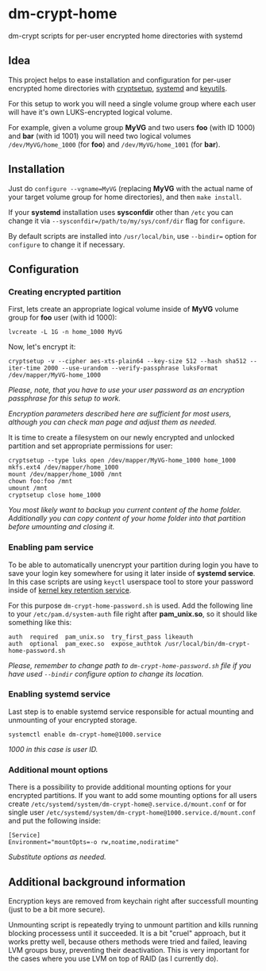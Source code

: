 # dm-crypt-home
dm-crypt scripts for per-user encrypted home directories with systemd

## Idea

This project helps to ease installation and configuration for per-user encrypted home directories with [cryptsetup](https://gitlab.com/cryptsetup/cryptsetup), [systemd](https://www.freedesktop.org/wiki/Software/systemd/) and [keyutils](http://people.redhat.com/~dhowells/keyutils/).

For this setup to work you will need a single volume group where each user will have it's own LUKS-encrypted logical volume.

For example, given a volume group __MyVG__ and two users __foo__ (with ID 1000) and __bar__ (with id 1001) you will need two logical volumes ``/dev/MyVG/home_1000`` (for __foo__) and ``/dev/MyVG/home_1001`` (for __bar__).

## Installation

Just do ``configure --vgname=MyVG`` (replacing __MyVG__ with the actual name of your target volume group for home directories), and then ``make install``.

If your __systemd__ installation uses __sysconfdir__ other than ``/etc`` you can change it via ``--sysconfdir=/path/to/my/sys/conf/dir`` flag for ``configure``.

By default scripts are installed into ``/usr/local/bin``, use ``--bindir=`` option for ``configure`` to change it if necessary.

## Configuration

### Creating encrypted partition

First, lets create an appropriate logical volume inside of __MyVG__ volume group for __foo__ user (with id 1000):

    lvcreate -L 1G -n home_1000 MyVG

Now, let's encrypt it:

    cryptsetup -v --cipher aes-xts-plain64 --key-size 512 --hash sha512 --iter-time 2000 --use-urandom --verify-passphrase luksFormat /dev/mapper/MyVG-home_1000

_Please, note, that you have to use your user password as an encryption passphrase for this setup to work._

_Encryption parameters described here are sufficient for most users, although you can check man page and adjust them as needed._

It is time to create a filesystem on our newly encrypted and unlocked partition and set appropriate permissions for user:

    cryptsetup --type luks open /dev/mapper/MyVG-home_1000 home_1000
    mkfs.ext4 /dev/mapper/home_1000
    mount /dev/mapper/home_1000 /mnt
    chown foo:foo /mnt
    umount /mnt
    cryptsetup close home_1000

_You most likely want to backup you current content of the home folder. Additionally you can copy content of your home folder into that partition before umounting and closing it._

### Enabling pam service

To be able to automatically unencrypt your partition during login you have to save your login key somewhere for using it later inside of __systemd service__. In this case scripts are using ``keyctl`` userspace tool to store your password inside of [kernel key retention service](https://www.kernel.org/doc/Documentation/security/keys.txt).

For this purpose ``dm-crypt-home-password.sh`` is used. Add the following line to your ``/etc/pam.d/system-auth`` file right after __pam_unix.so__, so it should like something like this:

    auth  required  pam_unix.so  try_first_pass likeauth
    auth  optional  pam_exec.so  expose_authtok /usr/local/bin/dm-crypt-home-password.sh

_Please, remember to change path to ``dm-crypt-home-password.sh`` file if you have used ``--bindir`` configure option to change its location._

### Enabling systemd service

Last step is to enable systemd service responsible for actual mounting and unmounting of your encrypted storage.

    systemctl enable dm-crypt-home@1000.service

_1000 in this case is user ID._

### Additional mount options

There is a possibility to provide additional mounting options for your encrypted partitions. If you want to add some mounting options for all users create ``/etc/systemd/system/dm-crypt-home@.service.d/mount.conf`` or for single user ``/etc/systemd/system/dm-crypt-home@1000.service.d/mount.conf`` and put the following inside:

    [Service]
    Environment="mountOpts=-o rw,noatime,nodiratime"

_Substitute options as needed._

## Additional background information

Encryption keys are removed from keychain right after successfull mounting (just to be a bit more secure).

Unmounting script is repeatedly trying to unmount partition and kills running blocking processess until it succeeded. It is a bit "cruel" approach, but it works pretty well, because others methods were tried and failed, leaving LVM groups busy, preventing their deactivation. This is very important for the cases where you use LVM on top of RAID (as I currently do).

